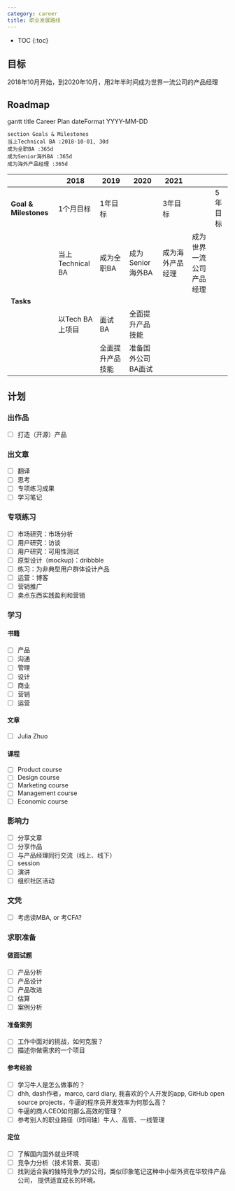 ```yaml
---
category: career
title: 职业发展路线
---
```


* TOC
{:toc}

## 目标

2018年10月开始，到2020年10月，用2年半时间成为世界一流公司的产品经理

## Roadmap

<div class="mermaid">
    gantt
    title Career Plan
    dateFormat  YYYY-MM-DD

    section Goals & Milestones
    当上Technical BA :2018-10-01, 30d
    成为全职BA :365d
    成为Senior海外BA :365d
    成为海外产品经理 :365d
</div>

|                       | 2018             | 2019             | 2020               | 2021             |                          |         |
| --------------------- | ---------------- | ---------------- | ------------------ | ---------------- | ------------------------ | ------- |
| **Goal & Milestones** | 1个月目标        | 1年目标          |                    | 3年目标          |                          | 5年目标 |
|                       | 当上Technical BA | 成为全职BA       | 成为Senior海外BA   | 成为海外产品经理 | 成为世界一流公司产品经理 |         |
| **Tasks**             |                  |                  |                    |                  |                          |         |
|                       | 以Tech BA上项目  | 面试BA           | 全面提升产品技能   |                  |                          |         |
|                       |                  | 全面提升产品技能 | 准备国外公司BA面试 |                  |                          |         |



## 计划

### 出作品

- [ ] 打造（开源）产品

### 出文章

- [ ] 翻译
- [ ] 思考
- [ ] 专项练习成果
- [ ] 学习笔记

### 专项练习

- [ ] 市场研究：市场分析
- [ ] 用户研究：访谈
- [ ] 用户研究：可用性测试
- [ ] 原型设计（mockup)：dribbble
- [ ] 练习：为非典型用户群体设计产品
- [ ] 运营：博客
- [ ] 营销推广
- [ ] 卖点东西实践盈利和营销

### 学习

#### 书籍

- [ ] 产品
- [ ] 沟通
- [ ] 管理
- [ ] 设计
- [ ] 商业
- [ ] 营销
- [ ] 运营

#### 文章

- [ ] Julia Zhuo

#### 课程

- [ ] Product course
- [ ] Design course
- [ ] Marketing course
- [ ] Management course
- [ ] Economic course

### 影响力

- [ ] 分享文章
- [ ] 分享作品
- [ ] 与产品经理同行交流（线上、线下）
- [ ] session
- [ ] 演讲
- [ ] 组织社区活动

### 文凭

- [ ] 考虑读MBA, or 考CFA?

### 求职准备

#### 做面试题

- [ ] 产品分析
- [ ] 产品设计
- [ ] 产品改进
- [ ] 估算
- [ ] 案例分析

#### 准备案例

- [ ] 工作中面对的挑战，如何克服？
- [ ] 描述你做需求的一个项目

#### 参考经验

- [ ] 学习牛人是怎么做事的？
- [ ] dhh, dash作者，marco, card diary, 我喜欢的个人开发的app, GitHub open source projects，牛逼的程序员开发效率为何那么高？
- [ ] 牛逼的商人CEO如何那么高效的管理？
- [ ] 参考别人的职业路径（时间轴）牛人、高管、一线管理

#### 定位

- [ ] 了解国内国外就业环境
- [ ] 竞争力分析（技术背景、英语）
- [ ] 找到适合我的独特竞争力的公司，类似印象笔记这种中小型外资在华软件产品公司， 提供适宜成长的环境。
